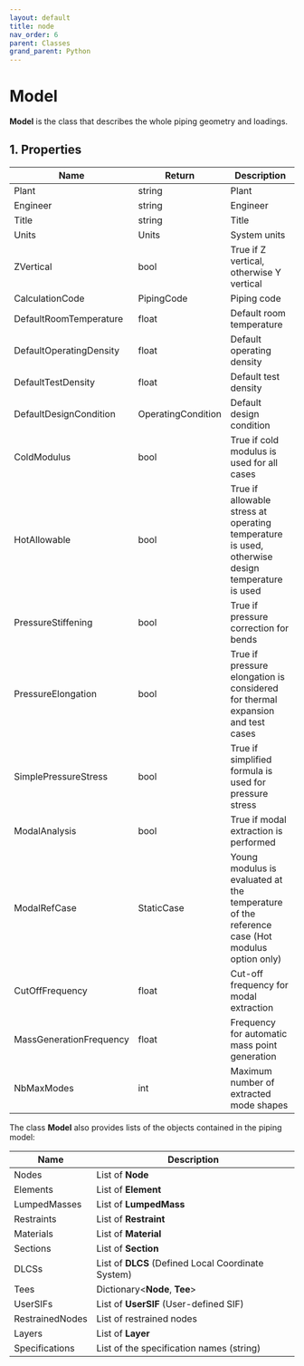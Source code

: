 ```yaml
---
layout: default
title: node
nav_order: 6
parent: Classes
grand_parent: Python
---
```


# Model

**Model** is the class that describes the whole piping geometry and loadings.


## 1. Properties

| Name | Return | Description |
| --- | ----------- | ----------- |
| Plant | string | Plant |
| Engineer | string | Engineer |
| Title | string | Title |
| Units | Units | System units |
| ZVertical | bool | True if Z vertical, otherwise Y vertical |
| CalculationCode | PipingCode | Piping code |
| DefaultRoomTemperature | float | Default room temperature |
| DefaultOperatingDensity | float | Default operating density |
| DefaultTestDensity | float | Default test density |
| DefaultDesignCondition | OperatingCondition | Default design condition |
| ColdModulus | bool | True if cold modulus is used for all cases |
| HotAllowable | bool | True if allowable stress at operating temperature is used, otherwise design temperature is used |
| PressureStiffening | bool | True if pressure correction for bends |
| PressureElongation | bool | True if pressure elongation is considered for thermal expansion and test cases |
| SimplePressureStress | bool | True if simplified formula is used for pressure stress |
| ModalAnalysis | bool | True if modal extraction is performed |
| ModalRefCase | StaticCase | Young modulus is evaluated at the temperature of the reference case (Hot modulus option only)  |
| CutOffFrequency | float | Cut-off frequency for modal extraction |
| MassGenerationFrequency | float | Frequency for automatic mass point generation |
| NbMaxModes | int | Maximum number of extracted mode shapes |

The class **Model** also provides lists of the objects contained in the piping model:


| Name | Description |
| ---- | ----------- |
| Nodes | List of **Node** |
| Elements | List of **Element** |
| LumpedMasses | List of **LumpedMass** |
| Restraints | List of **Restraint** |
| Materials | List of **Material** |
| Sections | List of **Section** |
| DLCSs | List of **DLCS** (Defined Local Coordinate System) |
| Tees | Dictionary<**Node**, **Tee**> |
| UserSIFs | List of **UserSIF** (User-defined SIF) |
| RestrainedNodes | List of restrained nodes|
| Layers | List of **Layer** |
| Specifications | List of the specification names (string) |


